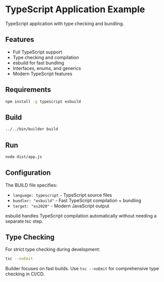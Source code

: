 # TypeScript Application Example

TypeScript application with type checking and bundling.

## Features

- Full TypeScript support
- Type checking and compilation
- esbuild for fast bundling
- Interfaces, enums, and generics
- Modern TypeScript features

## Requirements

```bash
npm install -g typescript esbuild
```

## Build

```bash
../../bin/builder build
```

## Run

```bash
node dist/app.js
```

## Configuration

The BUILD file specifies:
- `language: typescript` - TypeScript source files
- `bundler: "esbuild"` - Fast TypeScript compilation + bundling
- `target: "es2020"` - Modern JavaScript output

esbuild handles TypeScript compilation automatically without needing a separate tsc step.

## Type Checking

For strict type checking during development:

```bash
tsc --noEmit
```

Builder focuses on fast builds. Use `tsc --noEmit` for comprehensive type checking in CI/CD.

